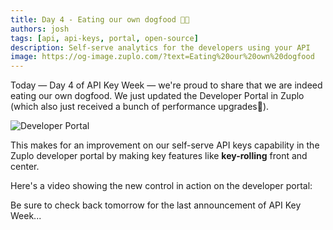 ```yaml
---
title: Day 4 - Eating our own dogfood 🐶🥣
authors: josh
tags: [api, api-keys, portal, open-source]
description: Self-serve analytics for the developers using your API
image: https://og-image.zuplo.com/?text=Eating%20our%20own%20dogfood
---
```


Today — Day 4 of API Key Week — we're proud to share that we are indeed eating
our own dogfood. We just updated the Developer Portal in Zuplo (which also just
received a bunch of performance upgrades💨).

![Developer Portal](./dev-portal.png)

This makes for an improvement on our self-serve API keys capability in the Zuplo
developer portal by making key features like **key-rolling** front and center.

Here's a video showing the new control in action on the developer portal:

<YouTubeVideo url="https://www.youtube-nocookie.com/embed/ZlKnHGtvqcc" />

Be sure to check back tomorrow for the last announcement of API Key Week...
